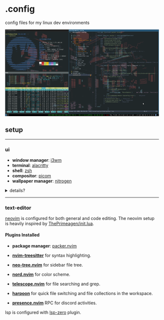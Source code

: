 # .config

config files for my linux dev environments

![image](./repo_bin/setup.png)

## setup

-----

### ui

* **window manager**: [i3wm](https://github.com/i3/i3)
* **terminal**: [alacritty](https://github.com/alacritty/alacritty)
* **shell**: [zsh](https://www.zsh.org)
* **compositor**: [picom](https://github.com/yshui/picom)
* **wallpaper manager**: [nitrogen](https://github.com/l3ib/nitrogen)

<details closed>
<summary>details?</summary>
Minimalistic UI is used.<br>i3 configs and set to default with no external extensions.<br>Alacritty terminal with zsh as shell is configured with oh-my-zsh.<br>Nitrogen is configured to handle wallpaper settings.
</details>

-----

### text-editor

[neovim](https://github.com/neovim/neovim) is configured for both general and code editing.
The neovim setup is heavily inspired by [ThePrimeagen/init.lua](https://github.com/ThePrimeagen/init.lua).

#### Plugins Installed

* **package manager**: [packer.nvim](https://github.com/wbthomason/packer.nvim)

* **[nvim-treesitter](nvim-treesitter/nvim-treesitte)** for syntax highlighting.
* **[neo-tree.nvim](nvim-neo-tree/neo-tree.nvim)** for sidebar file tree.
* **[nord.nvim](https://github.com/shaunsingh/nord.nvim)** for color scheme.
* **[telescope.nvim](https://github.com/nvim-telescope/telescope.nvim)** for file searching and grep.
* **[harpoon](https://github.com/ThePrimeagen/harpoon)** for quick file switching and file collections in the workspace.
* **[presence.nvim](https://github.com/andweeb/presence.nvim)** RPC for discord activities.

lsp is configured with [lsp-zero](https://github.com/VonHeikemen/lsp-zero.nvim) plugin.
